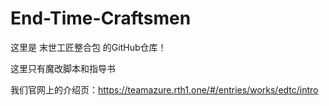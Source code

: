# End-Time-Craftsmen
这里是 末世工匠整合包 的GitHub仓库！

这里只有魔改脚本和指导书

我们官网上的介绍页：https://teamazure.rth1.one/#/entries/works/edtc/intro
